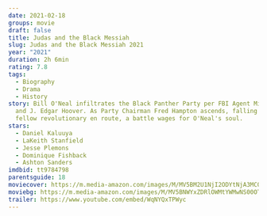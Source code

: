 ```yaml
---
date: 2021-02-18
groups: movie
draft: false
title: Judas and the Black Messiah
slug: Judas and the Black Messiah 2021
year: "2021"
duration: 2h 6min
rating: 7.8
tags:
  - Biography
  - Drama
  - History
story: Bill O'Neal infiltrates the Black Panther Party per FBI Agent Mitchell
  and J. Edgar Hoover. As Party Chairman Fred Hampton ascends, falling for a
  fellow revolutionary en route, a battle wages for O'Neal's soul.
stars:
  - Daniel Kaluuya
  - LaKeith Stanfield
  - Jesse Plemons
  - Dominique Fishback
  - Ashton Sanders
imdbid: tt9784798
parentsguide: 18
moviecover: https://m.media-amazon.com/images/M/MV5BM2U1NjI2ODYtNjA3MC00ZTJhLWE3NjYtNDZhOGJlM2VkNjUzXkEyXkFqcGdeQXVyNjU1NzU3MzE@._V1_FMjpg_UY863_.jpg
moviebg: https://m.media-amazon.com/images/M/MV5BNWYxZDRlOWMtYWMwNS00OTU3LTk0YjAtZjE1NDJhMjY3YjYwXkEyXkFqcGdeQXVyMTEyMjM2NDc2._V1_FMjpg_UX1280_.jpg
trailer: https://www.youtube.com/embed/WqNYQxTPWyc
---
```

